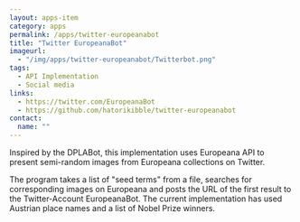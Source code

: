 ```yaml
---
layout: apps-item
category: apps
permalink: /apps/twitter-europeanabot
title: "Twitter EuropeanaBot"
imageurl:
  - "/img/apps/twitter-europeanabot/Twitterbot.png"
tags:
  - API Implementation
  - Social media
links:
  - https://twitter.com/EuropeanaBot
  - https://github.com/hatorikibble/twitter-europeanabot
contact: 
  name: ""
---
```


Inspired by the DPLABot, this implementation uses Europeana API to present semi-random images from Europeana collections on Twitter.

The program takes a list of "seed terms" from a file, searches for corresponding images on Europeana and posts the URL of the first result to the Twitter-Account EuropeanaBot. The current implementation has used Austrian place names and a list of Nobel Prize winners.
